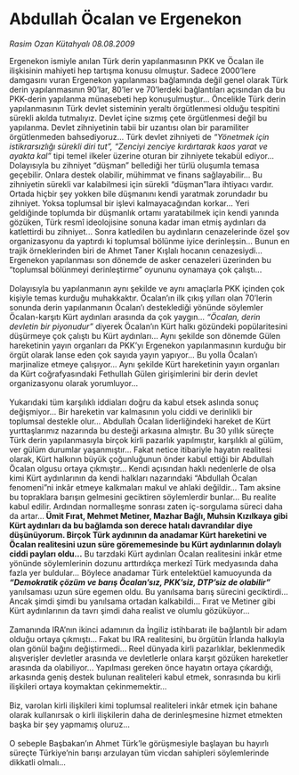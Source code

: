 # Abdullah Öcalan ve Ergenekon

*Rasim Ozan Kütahyalı 08.08.2009*

<div class="taraf_structure_2col_1zq">
<div class="margen_n">



 <p>Ergenekon ismiyle anılan Türk derin yapılanmasının PKK ve Öcalan ile ilişkisinin mahiyeti hep tartışma konusu olmuştur. Sadece 2000’lere damgasını vuran Ergenekon yapılanması bağlamında değil genel olarak Türk derin yapılanmasının 90’lar, 80’ler ve 70’lerdeki bağlantıları açısından da bu PKK-derin yapılanma münasebeti hep konuşulmuştur... Öncelikle Türk derin yapılanmasının Türk devlet sisteminin yeraltı örgütlenmesi olduğu tespitini sürekli akılda tutmalıyız. Devlet içine sızmış çete örgütlenmesi değil bu yapılanma. Devlet zihniyetinin tabii bir uzantısı olan bir paramiliter örgütlenmeden bahsediyoruz... Türk devlet zihniyeti de<i> “Yönetmek için istikrarsızlığı sürekli diri tut”, “Zenciyi zenciye kırdırtarak kaos yarat ve ayakta kal”</i> tipi temel ilkeler üzerine oturan bir zihniyete tekabül ediyor... Dolayısıyla bu zihniyet “düşman” bellediği her türlü oluşumla temasa geçebilir. Onlara destek olabilir, mühimmat ve finans sağlayabilir... Bu zihniyetin sürekli var kalabilmesi için sürekli “düşman”lara ihtiyacı vardır. Ortada hiçbir şey yokken bile düşmanını kendi yaratmak zorundadır bu zihniyet. Yoksa toplumsal bir işlevi kalmayacağından korkar... Yeri geldiğinde toplumda bir düşmanlık ortamı yaratabilmek için kendi yanında gözüken, Türk resmî ideolojisine sonuna kadar iman etmiş aydınları da katlettirdi bu zihniyet... Sonra katledilen bu aydınların cenazelerinde özel şov organizasyonu da yaptırdı ki toplumsal bölünme iyice derinleşsin... Bunun en trajik örneklerinden biri de Ahmet Taner Kışlalı hocanın cenazesiydi... Ergenekon yapılanması son dönemde de asker cenazeleri üzerinden bu “toplumsal bölünmeyi derinleştirme” oyununu oynamaya çok çalıştı... <br/><br/>Dolayısıyla bu yapılanmanın aynı şekilde ve aynı amaçlarla PKK içinden çok kişiyle temas kurduğu muhakkaktır. Öcalan’ın ilk çıkış yılları olan 70’lerin sonunda derin yapılanmanın Öcalan’ı desteklediği yönünde söylemler Öcalan-karşıtı Kürt aydınları arasında da çok yaygın...<i> “Öcalan, derin devletin bir piyonudur”</i> diyerek Öcalan’ın Kürt halkı gözündeki popülaritesini düşürmeye çok çalıştı bu Kürt aydınları... Aynı şekilde son dönemde Gülen hareketinin yayın organları da PKK’yı Ergenekon yapılanmasının kurduğu bir örgüt olarak lanse eden çok sayıda yayın yapıyor... Bu yolla Öcalan’ı marjinalize etmeye çalışıyor... Aynı şekilde Kürt hareketinin yayın organları da Kürt coğrafyasındaki Fethullah Gülen girişimlerini bir derin devlet organizasyonu olarak yorumluyor... <br/><br/>Yukarıdaki tüm karşılıklı iddiaları doğru da kabul etsek aslında sonuç değişmiyor... Bir hareketin var kalmasının yolu ciddi ve derinlikli bir toplumsal destekle olur... Abdullah Öcalan liderliğindeki hareket de Kürt yurttaşlarımız nazarında bu desteği arkasına almıştır. Bu 30 yıllık süreçte Türk derin yapılanmasıyla birçok kirli pazarlık yapılmıştır, karşılıklı al gülüm, ver gülüm durumlar yaşanmıştır... Fakat netice itibariyle hayatın realitesi olarak, Kürt halkının büyük çoğunluğunun önder kabul ettiği bir Abdullah Öcalan olgusu ortaya çıkmıştır... Kendi açısından haklı nedenlerle de olsa kimi Kürt aydınlarının da kendi halkları nazarındaki “Abdullah Öcalan fenomeni”ni inkâr etmeye kalkmaları makul ve ahlaki değildir... Tam aksine bu topraklara barışın gelmesini geciktiren söylemlerdir bunlar... Bu realite kabul edilir. Ardından normalleşme sonrası zaten iç-sorgulama süreci daha da artar...<b> Ümit Fırat, Mehmet Metiner, Mazhar Bağlı, Muhsin Kızılkaya gibi Kürt aydınları da bu bağlamda son derece hatalı davrandılar diye düşünüyorum. Birçok Türk aydınının da anadamar Kürt hareketini ve Öcalan realitesini uzun süre görememesinde bu Kürt aydınlarının dolaylı ciddi payları oldu...</b> Bu tarzdaki Kürt aydınları Öcalan realitesini inkâr etme yönünde söylemlerinin dozunu arttırdıkça merkezî Türk medyasında daha fazla yer buldular... Böylece anadamar Türk entelektüel kamuoyunda da <b><i>“Demokratik çözüm ve barış Öcalan’sız, PKK’siz, DTP’siz de olabilir”</i></b> yanılsaması uzun süre egemen oldu. Bu yanılsama barış sürecini geciktirdi... Ancak şimdi şimdi bu yanılsama ortadan kalkabildi... Fırat ve Metiner gibi Kürt aydınlarının da tavrı şimdi daha realist ve olumlu gözüküyor... <br/><br/>Zamanında IRA’nın ikinci adamının da İngiliz istihbaratı ile bağlantılı bir adam olduğu ortaya çıkmıştı... Fakat bu IRA realitesini, bu örgütün İrlanda halkıyla olan gönül bağını değiştirmedi... Reel dünyada kirli pazarlıklar, beklenmedik alışverişler devletler arasında ve devletlerle onlara karşıt gözüken hareketler arasında da olabiliyor... Yapılması gereken önce hayatın ortaya çıkardığı, arkasında geniş destek bulunan realiteleri kabul etmek, sonrasında bu kirli ilişkileri ortaya koymaktan çekinmemektir... <br/><br/>Biz, varolan kirli ilişkileri kimi toplumsal realiteleri inkâr etmek için bahane olarak kullanırsak o kirli ilişkilerin daha de derinleşmesine hizmet etmekten başka bir şey yapmamış oluruz... <br/><br/>O sebeple Başbakan’ın Ahmet Türk’le görüşmesiyle başlayan bu hayırlı süreçte Türkiye’nin barışı arzulayan tüm vicdan sahipleri söylemlerinde dikkatli olmalı...</p>
<br/>
<br/>
<br/>



<br/>


<div id="taraf_not">
</div>

</div>


</div>
